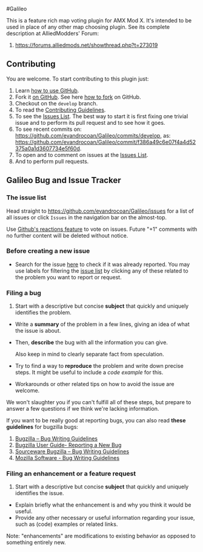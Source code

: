 #Galileo

This is a feature rich map voting plugin for AMX Mod X. It's intended to be used in place of
any other map choosing plugin. See its complete description at AlliedModders' Forum: 

1. https://forums.alliedmods.net/showthread.php?t=273019




## Contributing

You are welcome. To start contributing to this plugin just:

1. Learn [how to use GitHub](https://forums.alliedmods.net/showthread.php?p=2349342#post2349342).
1. Fork it [on GitHub](https://github.com/evandrocoan/Galileo). See here [how to fork](https://guides.github.com/activities/forking/) on GitHub.
1. Checkout on the `develop` branch.
1. To read the [Contributing Guidelines](https://github.com/evandrocoan/Galileo/blob/develop/.github/CONTRIBUTING.md).
1. To see the [Issues List](https://github.com/evandrocoan/Galileo/issues). The best way to start it is first fixing one trivial issue and to perform its pull request and to see how it goes.
1. To see recent commits on: https://github.com/evandrocoan/Galileo/commits/develop, as: https://github.com/evandrocoan/Galileo/commit/f386a49c6e07f4a4d52375a0a1d3607734e5f60d.
1. To open and to comment on issues at the [Issues List](https://github.com/addonszz/Galileo/issues).
1. And to perform pull requests.




## Galileo Bug and Issue Tracker

### The issue list

Head straight to https://github.com/evandrocoan/Galileo/issues for a list of all issues or click
`Issues` in the navigation bar on the almost-top.

Use [Github's reactions feature](https://github.com/blog/2119-add-reactions-to-pull-requests-issues-and-comments)
to vote on issues. Future "+1" comments with no further content will be deleted without notice.




### Before creating a new issue

* Search for the issue [here](https://github.com/evandrocoan/Galileo/search?q=&type=Issues) to 
check if it was already reported. You may use labels for filtering the
[issue list](https://github.com/evandrocoan/Galileo/issues) by clicking any of these related
to the problem you want to report or request.




### Filing a bug

1.  Start with a descriptive but concise **subject** that quickly and uniquely identifies the problem.
*   Write a **summary** of the problem in a few lines, giving an idea of what the issue is about.
*   Then, **describe** the bug with all the information you can give.

    Also keep in mind to clearly separate fact from speculation.
*   Try to find a way to **reproduce** the problem and write down precise steps. It might be useful to include a *code example* for this.
*   Workarounds or other related tips on how to avoid the issue are welcome.

We won't slaughter you if you can't fulfill all of these steps, but prepare to answer a few questions if we think we're lacking information.

If you want to be really good at reporting bugs, you can also read **these guidelines** for bugzilla bugs:

1. [Bugzilla – Bug Writing Guidelines](https://landfill.bugzilla.org/bugzilla-5.0-branch/page.cgi?id=bug-writing.html)
1. [Bugzilla User Guide- Reporting a New Bug](http://bugzilla.readthedocs.io/en/latest/using/filing.html)
1. [Sourceware Bugzilla – Bug Writing Guidelines](https://sourceware.org/bugzilla/page.cgi?id=bug-writing.html)
1. [Mozilla Software - Bug Writing Guidelines](https://developer.mozilla.org/en-US/docs/Mozilla/QA/Bug_writing_guidelines)




### Filing an enhancement or a feature request

1.  Start with a descriptive but concise **subject** that quickly and uniquely identifies the issue.
*   Explain briefly what the enhancement is and why you think it would be useful.
*   Provide any other necessary or useful information regarding your issue, such as (code) examples or related links.

Note: "enhancements" are modifications to existing behavior as opposed to something entirely new.




